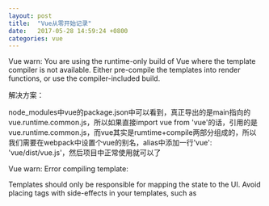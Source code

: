 ```yaml
---
layout: post
title:  "Vue从零开始记录"
date:   2017-05-28 14:59:24 +0800
categories: vue
---
```

Vue warn: You are using the runtime-only build of Vue where the template compiler is not available. Either pre-compile the templates into render functions, or use the compiler-included build.

解决方案：

node_modules中vue的package.json中可以看到，真正导出的是main指向的vue.runtime.common.js，所以如果直接import vue from 'vue'的话，引用的是vue.runtime.common.js，而vue其实是rumtime+compile两部分组成的，所以我们需要在webpack中设置个vue的别名，alias中添加一行'vue': 'vue/dist/vue.js'，然后项目中正常使用就可以了



Vue warn: Error compiling template:

<div id="app">
  <script type="text/javascript" src="app-46fdf745b7df8bcb9dd2.js"></script></div>

Templates should only be responsible for mapping the state to the UI. Avoid placing tags with side-effects in your templates, such as <script>, as they will not be parsed.

解决方案：

使用html-webpack-plugin时，指定template对应的模板html中，不能有<div />这样的写法，必须是<div></div>这样的标准写法，否则会报错

